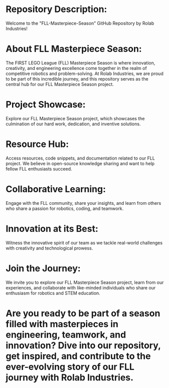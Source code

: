 # Repository Description:
Welcome to the "FLL-Masterpiece-Season" GitHub Repository by Rolab Industries!

# About FLL Masterpiece Season:
The FIRST LEGO League (FLL) Masterpiece Season is where innovation, creativity, and engineering excellence come together in the realm of competitive robotics and problem-solving. At Rolab Industries, we are proud to be part of this incredible journey, and this repository serves as the central hub for our FLL Masterpiece Season project.

# Project Showcase:
Explore our FLL Masterpiece Season project, which showcases the culmination of our hard work, dedication, and inventive solutions.

# Resource Hub:
Access resources, code snippets, and documentation related to our FLL project. We believe in open-source knowledge sharing and want to help fellow FLL enthusiasts succeed.

# Collaborative Learning:
Engage with the FLL community, share your insights, and learn from others who share a passion for robotics, coding, and teamwork.

# Innovation at its Best:
Witness the innovative spirit of our team as we tackle real-world challenges with creativity and technological prowess.

# Join the Journey:
We invite you to explore our FLL Masterpiece Season project, learn from our experiences, and collaborate with like-minded individuals who share our enthusiasm for robotics and STEM education.

# Are you ready to be part of a season filled with masterpieces in engineering, teamwork, and innovation? Dive into our repository, get inspired, and contribute to the ever-evolving story of our FLL journey with Rolab Industries.
